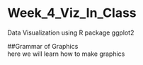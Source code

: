 # Week_4_Viz_In_Class
Data Visualization using R package ggplot2

##Grammar of Graphics  
here we will learn how to make graphics
